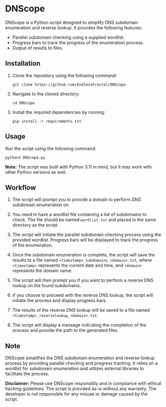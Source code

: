 # DNScope

DNScope is a Python script designed to simplify DNS subdomain enumeration and reverse lookup. It provides the following features:

- Parallel subdomain checking using a supplied wordlist.
- Progress bars to track the progress of the enumeration process.
- Output of results to files.

## Installation

1. Clone the repository using the following command:

   ```shell
   git clone https://github.com/EndlessFractal/DNScope
   ```

2. Navigate to the cloned directory:

   ```shell
   cd DNScope
   ```

3. Install the required dependencies by running:

   ```shell
   pip install -r requirements.txt
   ```

## Usage

Run the script using the following command:

```shell
python3 DNScope.py
```

**Note:** The script was built with Python 3.11 in mind, but it may work with other Python versions as well.

## Workflow

1. The script will prompt you to provide a domain to perform DNS subdomain enumeration on.

2. You need to have a wordlist file containing a list of subdomains to check. The file should be named `wordlist.txt` and placed in the same directory as the script.

3. The script will initiate the parallel subdomain checking process using the provided wordlist. Progress bars will be displayed to track the progress of the enumeration.

4. Once the subdomain enumeration is complete, the script will save the results to a file named `<timestamp>_subdomains_<domain>.txt`, where `<timestamp>` represents the current date and time, and `<domain>` represents the domain name.

5. The script will then prompt you if you want to perform a reverse DNS lookup on the found subdomains.

6. If you choose to proceed with the reverse DNS lookup, the script will initiate the process and display progress bars.

7. The results of the reverse DNS lookup will be saved to a file named `<timestamp>_reverselookup_<domain>.txt`.

8. The script will display a message indicating the completion of the process and provide the path to the generated files.

## Note

DNScope simplifies the DNS subdomain enumeration and reverse lookup process by providing parallel checking and progress tracking. It relies on a wordlist for subdomain enumeration and utilizes external libraries to facilitate the process.

**Disclaimer:**
Please use DNScope responsibly and in compliance with ethical hacking guidelines. The script is provided as-is without any warranty. The developer is not responsible for any misuse or damage caused by the script.
